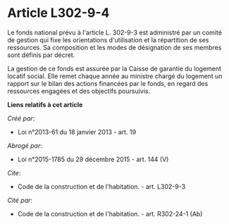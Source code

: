 # Article L302-9-4

Le fonds national prévu à l'article L. 302-9-3 est administré par un comité de gestion qui fixe les orientations
d'utilisation et la répartition de ses ressources. Sa composition et les modes de désignation de ses membres sont définis par
décret. 

La gestion de ce fonds est assurée par la Caisse de garantie du logement locatif social. Elle remet chaque année au ministre
chargé du logement un rapport sur le bilan des actions financées par le fonds, en regard des ressources engagées et des
objectifs poursuivis.

**Liens relatifs à cet article**

_Créé par_:

  - Loi n°2013-61 du 18 janvier 2013 - art. 19

_Abrogé par_:

  - Loi n°2015-1785 du 29 décembre 2015 - art. 144 (V)

_Cite_:

  - Code de la construction et de l'habitation. - art. L302-9-3

_Cité par_:

  - Code de la construction et de l'habitation. - art. R302-24-1 (Ab)
